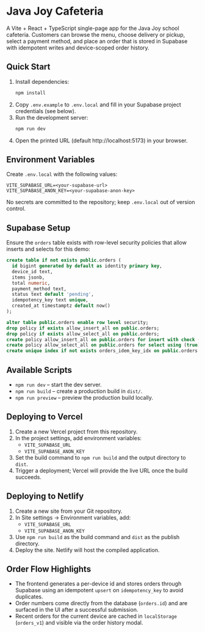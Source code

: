 # Java Joy Cafeteria

A Vite + React + TypeScript single-page app for the Java Joy school cafeteria. Customers can browse the menu, choose delivery or pickup, select a payment method, and place an order that is stored in Supabase with idempotent writes and device-scoped order history.

## Quick Start

1. Install dependencies:
   ```bash
   npm install
   ```
2. Copy `.env.example` to `.env.local` and fill in your Supabase project credentials (see below).
3. Run the development server:
   ```bash
   npm run dev
   ```
4. Open the printed URL (default http://localhost:5173) in your browser.

## Environment Variables

Create `.env.local` with the following values:

```
VITE_SUPABASE_URL=<your-supabase-url>
VITE_SUPABASE_ANON_KEY=<your-supabase-anon-key>
```

No secrets are committed to the repository; keep `.env.local` out of version control.

## Supabase Setup

Ensure the `orders` table exists with row-level security policies that allow inserts and selects for this demo:

```sql
create table if not exists public.orders (
  id bigint generated by default as identity primary key,
  device_id text,
  items jsonb,
  total numeric,
  payment_method text,
  status text default 'pending',
  idempotency_key text unique,
  created_at timestamptz default now()
);

alter table public.orders enable row level security;
drop policy if exists allow_insert_all on public.orders;
drop policy if exists allow_select_all on public.orders;
create policy allow_insert_all on public.orders for insert with check (true);
create policy allow_select_all on public.orders for select using (true);
create unique index if not exists orders_idem_key_idx on public.orders (idempotency_key);
```

## Available Scripts

- `npm run dev` – start the dev server.
- `npm run build` – create a production build in `dist/`.
- `npm run preview` – preview the production build locally.

## Deploying to Vercel

1. Create a new Vercel project from this repository.
2. In the project settings, add environment variables:
   - `VITE_SUPABASE_URL`
   - `VITE_SUPABASE_ANON_KEY`
3. Set the build command to `npm run build` and the output directory to `dist`.
4. Trigger a deployment; Vercel will provide the live URL once the build succeeds.

## Deploying to Netlify

1. Create a new site from your Git repository.
2. In Site settings → Environment variables, add:
   - `VITE_SUPABASE_URL`
   - `VITE_SUPABASE_ANON_KEY`
3. Use `npm run build` as the build command and `dist` as the publish directory.
4. Deploy the site. Netlify will host the compiled application.

## Order Flow Highlights

- The frontend generates a per-device id and stores orders through Supabase using an idempotent `upsert` on `idempotency_key` to avoid duplicates.
- Order numbers come directly from the database (`orders.id`) and are surfaced in the UI after a successful submission.
- Recent orders for the current device are cached in `localStorage` (`orders_v1`) and visible via the order history modal.
